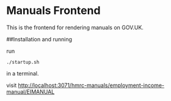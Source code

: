 Manuals Frontend
================

This is the frontend for rendering manuals on GOV.UK.

##Installation and running

run
```
./startup.sh
```

in a terminal.

visit [http://localhost:3071/hmrc-manuals/employment-income-manual/EIMANUAL](http://localhost:3071/hmrc-manuals/employment-income-manual/EIMANUAL)
